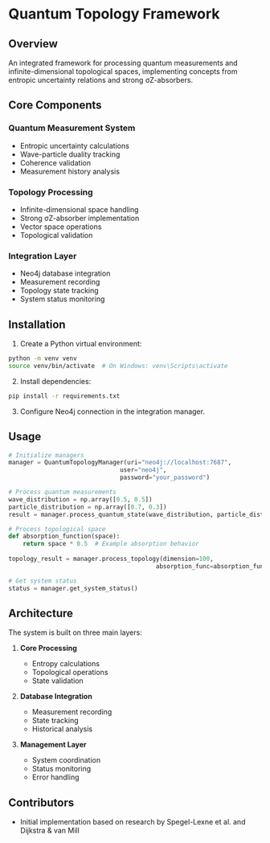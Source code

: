 # Quantum Topology Framework

## Overview
An integrated framework for processing quantum measurements and infinite-dimensional topological spaces, implementing concepts from entropic uncertainty relations and strong σZ-absorbers.

## Core Components

### Quantum Measurement System
- Entropic uncertainty calculations
- Wave-particle duality tracking
- Coherence validation
- Measurement history analysis

### Topology Processing
- Infinite-dimensional space handling
- Strong σZ-absorber implementation
- Vector space operations
- Topological validation

### Integration Layer
- Neo4j database integration
- Measurement recording
- Topology state tracking
- System status monitoring

## Installation

1. Create a Python virtual environment:
```bash
python -m venv venv
source venv/bin/activate  # On Windows: venv\Scripts\activate
```

2. Install dependencies:
```bash
pip install -r requirements.txt
```

3. Configure Neo4j connection in the integration manager.

## Usage

```python
# Initialize managers
manager = QuantumTopologyManager(uri="neo4j://localhost:7687", 
                               user="neo4j", 
                               password="your_password")

# Process quantum measurements
wave_distribution = np.array([0.5, 0.5])
particle_distribution = np.array([0.7, 0.3])
result = manager.process_quantum_state(wave_distribution, particle_distribution)

# Process topological space
def absorption_function(space):
    return space * 0.5  # Example absorption behavior
    
topology_result = manager.process_topology(dimension=100, 
                                         absorption_func=absorption_function)

# Get system status
status = manager.get_system_status()
```

## Architecture

The system is built on three main layers:

1. **Core Processing**
   - Entropy calculations
   - Topological operations
   - State validation

2. **Database Integration**
   - Measurement recording
   - State tracking
   - Historical analysis

3. **Management Layer**
   - System coordination
   - Status monitoring
   - Error handling

## Contributors
- Initial implementation based on research by Spegel-Lexne et al. and Dijkstra & van Mill